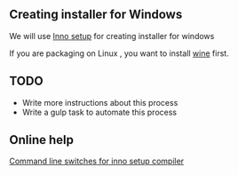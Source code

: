 ## Creating installer for Windows

We will use [Inno setup](http://www.jrsoftware.org/) for creating installer for windows

If you are packaging on Linux , you want to install [wine](http://wiki.winehq.org/FrontPage) first.


## TODO
* Write more instructions about this process
* Write a gulp task to automate this process


## Online help
[Command line switches for inno setup compiler](http://www.jrsoftware.org/ishelp/index.php?topic=compilercmdline)
